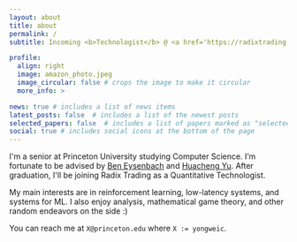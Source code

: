 ```yaml
---
layout: about
title: about
permalink: /
subtitle: Incoming <b>Technologist</b> @ <a href='https://radixtrading.co/'>Radix Trading</a>

profile:
  align: right
  image: amazon_photo.jpeg
  image_circular: false # crops the image to make it circular
  more_info: >

news: true # includes a list of news items
latest_posts: false  # includes a list of the newest posts
selected_papers: false  # includes a list of papers marked as "selected={true}"
social: true # includes social icons at the bottom of the page
---
```


I'm a senior at Princeton University studying Computer Science. I’m fortunate to be advised by [Ben Eysenbach](https://ben-eysenbach.github.io/) and [Huacheng Yu](https://www.cs.princeton.edu/~hy2/). After graduation, I'll be joining Radix Trading as a Quantitative Technologist.

My main interests are in reinforcement learning, low-latency systems, and systems for ML. I also enjoy analysis, mathematical game theory, and other random endeavors on the side :)

You can reach me at `X@princeton.edu` where `X := yongweic`.


